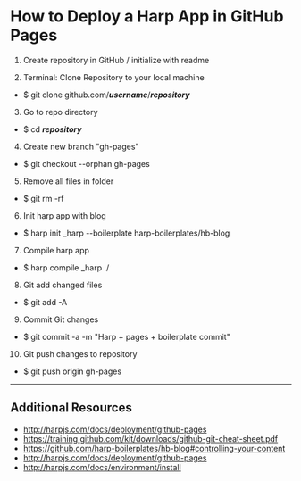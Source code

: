 # How to Deploy a Harp App in GitHub Pages

1. Create repository in GitHub / initialize with readme

2. Terminal: Clone Repository to your local machine
  * $ git clone github.com/**_username_**/**_repository_**

3. Go to repo directory
  * $ cd **_repository_**

4. Create new branch "gh-pages"
  * $ git checkout --orphan gh-pages

5. Remove all files in folder
  * $ git rm -rf

6. Init harp app with blog
 * $ harp init _harp --boilerplate harp-boilerplates/hb-blog

7. Compile harp app
  * $ harp compile _harp ./

8. Git add changed files
  * $ git add -A

9. Commit Git changes
  * $ git commit -a -m "Harp + pages + boilerplate commit"

10. Git push changes to repository
  * $ git push origin gh-pages


----------------------
Additional Resources
----------------------
* http://harpjs.com/docs/deployment/github-pages
* https://training.github.com/kit/downloads/github-git-cheat-sheet.pdf
* https://github.com/harp-boilerplates/hb-blog#controlling-your-content
* http://harpjs.com/docs/deployment/github-pages
* http://harpjs.com/docs/environment/install
